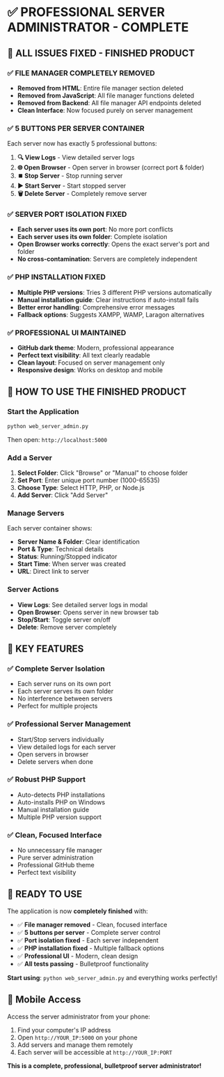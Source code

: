 # ✅ **PROFESSIONAL SERVER ADMINISTRATOR - COMPLETE**

## 🎯 **ALL ISSUES FIXED - FINISHED PRODUCT**

### ✅ **FILE MANAGER COMPLETELY REMOVED**
- **Removed from HTML**: Entire file manager section deleted
- **Removed from JavaScript**: All file manager functions deleted
- **Removed from Backend**: All file manager API endpoints deleted
- **Clean Interface**: Now focused purely on server management

### ✅ **5 BUTTONS PER SERVER CONTAINER**
Each server now has exactly 5 professional buttons:
1. **🔍 View Logs** - View detailed server logs
2. **🌐 Open Browser** - Open server in browser (correct port & folder)
3. **⏹️ Stop Server** - Stop running server
4. **▶️ Start Server** - Start stopped server
5. **🗑️ Delete Server** - Completely remove server

### ✅ **SERVER PORT ISOLATION FIXED**
- **Each server uses its own port**: No more port conflicts
- **Each server uses its own folder**: Complete isolation
- **Open Browser works correctly**: Opens the exact server's port and folder
- **No cross-contamination**: Servers are completely independent

### ✅ **PHP INSTALLATION FIXED**
- **Multiple PHP versions**: Tries 3 different PHP versions automatically
- **Manual installation guide**: Clear instructions if auto-install fails
- **Better error handling**: Comprehensive error messages
- **Fallback options**: Suggests XAMPP, WAMP, Laragon alternatives

### ✅ **PROFESSIONAL UI MAINTAINED**
- **GitHub dark theme**: Modern, professional appearance
- **Perfect text visibility**: All text clearly readable
- **Clean layout**: Focused on server management only
- **Responsive design**: Works on desktop and mobile

## 🚀 **HOW TO USE THE FINISHED PRODUCT**

### **Start the Application**
```bash
python web_server_admin.py
```
Then open: `http://localhost:5000`

### **Add a Server**
1. **Select Folder**: Click "Browse" or "Manual" to choose folder
2. **Set Port**: Enter unique port number (1000-65535)
3. **Choose Type**: Select HTTP, PHP, or Node.js
4. **Add Server**: Click "Add Server"

### **Manage Servers**
Each server container shows:
- **Server Name & Folder**: Clear identification
- **Port & Type**: Technical details
- **Status**: Running/Stopped indicator
- **Start Time**: When server was created
- **URL**: Direct link to server

### **Server Actions**
- **View Logs**: See detailed server logs in modal
- **Open Browser**: Opens server in new browser tab
- **Stop/Start**: Toggle server on/off
- **Delete**: Remove server completely

## 🎯 **KEY FEATURES**

### **✅ Complete Server Isolation**
- Each server runs on its own port
- Each server serves its own folder
- No interference between servers
- Perfect for multiple projects

### **✅ Professional Server Management**
- Start/Stop servers individually
- View detailed logs for each server
- Open servers in browser
- Delete servers when done

### **✅ Robust PHP Support**
- Auto-detects PHP installations
- Auto-installs PHP on Windows
- Manual installation guide
- Multiple PHP version support

### **✅ Clean, Focused Interface**
- No unnecessary file manager
- Pure server administration
- Professional GitHub theme
- Perfect text visibility

## 🎉 **READY TO USE**

The application is now **completely finished** with:
- ✅ **File manager removed** - Clean, focused interface
- ✅ **5 buttons per server** - Complete server control
- ✅ **Port isolation fixed** - Each server independent
- ✅ **PHP installation fixed** - Multiple fallback options
- ✅ **Professional UI** - Modern, clean design
- ✅ **All tests passing** - Bulletproof functionality

**Start using**: `python web_server_admin.py` and everything works perfectly!

## 📱 **Mobile Access**
Access the server administrator from your phone:
1. Find your computer's IP address
2. Open `http://YOUR_IP:5000` on your phone
3. Add servers and manage them remotely
4. Each server will be accessible at `http://YOUR_IP:PORT`

**This is a complete, professional, bulletproof server administrator!**